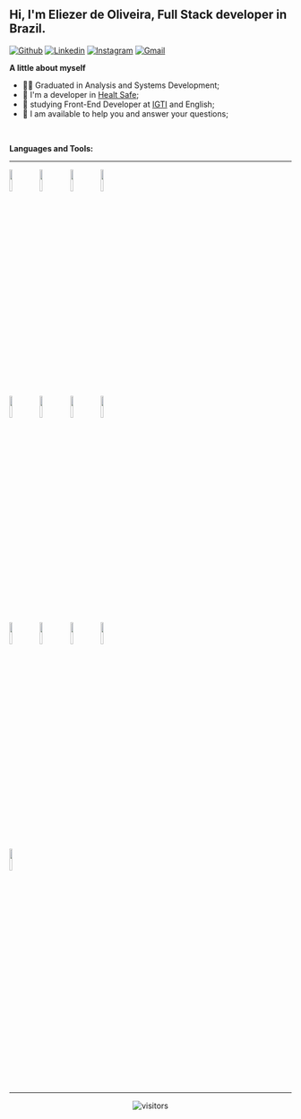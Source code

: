  ## Hi, I'm Eliezer de Oliveira, Full Stack developer in Brazil.

[![Github](https://img.shields.io/badge/-Github-000?style=flat&logo=Github&logoColor=white)](https://github.com/eliezereoc)
[![Linkedin](https://img.shields.io/badge/-LinkedIn-blue?style=flat&logo=Linkedin&logoColor=white)](https://linkedin.com/in/eliezer-oliveira-cardoso-260354165)
[![Instagram](https://img.shields.io/badge/-Instagram-c13584?style=flat&labelColor=c13584&logo=instagram&logoColor=white)](https://www.instagram.com/eliezer_oc/)
[![Gmail](https://img.shields.io/badge/-Gmail-c14438?style=flat&logo=Gmail&logoColor=white)](mailto:eliezeroc@gmail.com)



<!-- <img width="55%" align="right" alt="Github" src="https://raw.githubusercontent.com/onimur/.github/master/.resources/git-header.svg"/> 


<br/> -->
<p align="left" > 
 
 **A little about myself**

 - 👨‍🎓 Graduated in Analysis and Systems Development;                            
 - 💼 I'm a developer in [Healt Safe](https://);
 - 🌱 studying Front-End Developer at [IGTI](https://www.igti.com.br/) and English;
 - 💬 I am available to help you and answer your questions;
 <!-- - 🎓 Postgraduate specialization in Java technology; -->
</p>

<br/>

**Languages and Tools:** 
<hr/>
<p align="left"> 
 <code><img width="10%" src="https://www.vectorlogo.zone/logos/w3_html5/w3_html5-ar21.svg"></code>
 <code><img width="10%" src="https://www.vectorlogo.zone/logos/netlifyapp_watercss/netlifyapp_watercss-ar21.svg"></code>
 <code><img width="10%" src="https://www.vectorlogo.zone/logos/sass-lang/sass-lang-ar21.svg"></code> 
 <code><img width="10%" src="https://www.vectorlogo.zone/logos/typescriptlang/typescriptlang-ar21.svg"></code> 
 
 <code><img width="10%" src="https://www.vectorlogo.zone/logos/javascript/javascript-ar21.svg"></code> 
 <code><img width="10%" src="https://www.vectorlogo.zone/logos/nodejs/nodejs-ar21.svg"></code>
 <code><img width="10%" src="https://www.vectorlogo.zone/logos/angular/angular-ar21.svg"></code>
 <code><img width="10%" src="https://www.vectorlogo.zone/logos/vuejs/vuejs-ar21.svg"></code>
 
 <code><img width="10%" src="https://www.vectorlogo.zone/logos/npmjs/npmjs-ar21.svg"></code>
 <code><img width="10%" src="https://www.vectorlogo.zone/logos/git-scm/git-scm-ar21.svg"></code>
 <code><img width="10%" src="https://www.vectorlogo.zone/logos/mysql/mysql-ar21.svg"></code>
 <code><img width="10%" src="https://www.vectorlogo.zone/logos/php/php-horizontal.svg"></code>
 
 <code><img width="10%" src="https://www.vectorlogo.zone/logos/visualstudio_code/visualstudio_code-ar21.svg"></code>
</p>
      
<!-- <p align="left" >      
 <a href="https://github.com/eliezereoc">
  <img width="55%" align="left" alt="Onimur's github stats" src="https://github-readme-stats.vercel.app/api?username=eliezereoc&show_icons=true&hide_border=true"/>
 </a> 
</p> -->


<br/>

  
<hr/>     
<p align="center" >   
    <img align="center" alt="visitors" src="https://visitor-badge.glitch.me/badge?page_id=eliezereoc.eliezereoc" />
</p>


 






<!--
**eliezereoc/eliezereoc** is a ✨ _special_ ✨ repository because its `README.md` (this file) appears on your GitHub profile.

Here are some ideas to get you started:

- 🔭 I’m currently working on ...
- 🌱 I’m currently learning ...
- 👯 I’m looking to collaborate on ...
- 🤔 I’m looking for help with ...
- 💬 Ask me about ...
- 📫 How to reach me: ...
- 😄 Pronouns: ...
- ⚡ Fun fact: ...
-->
